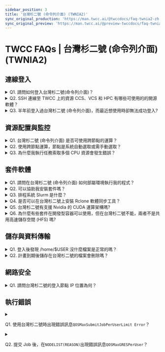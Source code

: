 ```yaml
---
sidebar_position: 3
title: '台灣杉二號 (命令列介面) (TWNIA2)'
sync_original_production: 'https://man.twcc.ai/@twccdocs/faq-twnia2-zh' 
sync_original_preview: 'https://man.twcc.ai/@preview-twccdocs/faq-twnia2-zh'
---
```


# TWCC FAQs | 台灣杉二號 (命令列介面) (TWNIA2)

## 連線登入

<details>

<summary> Q1. 請問如何登入台灣杉二號(命令列介面)？</summary>

使用 SSH 方式登入，登入節點為 ln01.twcc.ai，先輸入主機密碼再輸入OTP，即完成登入，詳細登入步驟請參考[此文件](https://man.twcc.ai/@twccdocs/doc-twnia2-main-zh/https%3A%2F%2Fman.twcc.ai%2F%40twccdocs%2Fguide-twnia2-login-and-logout-zh)。

</details>

<details>

<summary> Q2. SSH 連線至 TWCC 上的資源 CCS、VCS 和 HPC 有哪些可使用的的開源軟體？</summary>

可以使用 MobaXterm、PuTTY 和 VSCode...等第三方開源軟體。

</details>

<details>

<summary> Q3. 半年前登入過台灣杉二號 (命令列介面)，而最近想使用時卻無法成功登入?</summary>

因為個人主機密碼時效是 180 天，如超過時效，需至 [Service 會員服務系統 <i class="fa fa-question-circle fa-question-circle-for-service" aria-hidden="true"></i>](https://man.twcc.ai/@twsdocs/howto-service-access-service-zh) 更改個人主機密碼，修改完成後再進行登入。
</details>
<div style={{height:10+'px'}}></div>

## 資源配置與監控

<details>

<summary> Q1. 台灣杉二號 (命令列介面) 是否可使用跨節點的運算？</summary>

台灣杉二號 (命令列介面) 可透過 [Slurm](https://man.twcc.ai/@twccdocs/doc-twnia2-main-zh/%2F%40twccdocs%2Fguide-twnia2-slurm-intro-zh) 指令索取計算資源，執行[跨節點高速運算](https://man.twcc.ai/@twccdocs/doc-twnia2-main-zh/https%3A%2F%2Fman.twcc.ai%2F%40twccdocs%2Fhowto-twnia2-run-parallel-job-container-zh)，將高負載的工作量平均分派，提升處理效率。

</details>

<details>

<summary> Q2. 使用跨節點運算，節點是系統自動選取或需手動選取？</summary>

您可以使用 Slurm 指令選取節點，相關指令請參考[此文件](https://man.twcc.ai/@twccdocs/doc-twnia2-main-zh/%2F%40twccdocs%2Fguide-twnia2-job-parameter-zh)。
</details>

<details>

<summary> Q3. 為什麼我執行任務索取多個 CPU 資源會發生錯誤？</summary>

請確認使用的資源比例，因台灣杉二號的資源比例必須為 1 GPU : 4 CPU : 90 GB Memory，例：GPU 數量須設定為 8 個才能取得 32 個 CPU。

</details>
<div style={{height:10+'px'}}></div>


## 套件軟體
<details>

<summary> Q1. 請問在台灣杉二號 (命令列介面) 如何部屬環境執行我的程式？</summary>

1. Conda：使用簡單的 Conda 指令即可將套件安裝完成，並能切換至指定的虛擬環境，使用不同版本的 Python，解決多版本的相容問題，請參考[此文件](https://man.twcc.ai/@twccdocs/doc-twnia2-main-zh/https%3A%2F%2Fman.twcc.ai%2F%40twccdocs%2Fhowto-twnia2-conda-manage-packages-submit-job-zh)了解更多。
2. Singularity：透過 Singularity 包裝您所需的套件與程式，建立可在台灣杉二號 (命令列介面)  服務執行運算工作的容器環境，並可以快速部署套件、搬移、以及分享，請參考[此文件](https://man.twcc.ai/@twccdocs/doc-twnia2-main-zh/https%3A%2F%2Fman.twcc.ai%2F%40twccdocs%2Fhowto-twnia2-create-sglrt-container-zh)了解更多。


</details>

<details>

<summary> Q2. 可以協助我安裝套件嗎？</summary>

您擁有自由安裝套件的權限，請您依所需自行安裝。此外，我們建議您使用 Conda 或 Singularity 容器管理套件。

</details>


<details>

<summary> Q3. 排程系統 Slurm 是什麼？</summary>

請參考[此文件](https://man.twcc.ai/@twccdocs/doc-twnia2-main-zh/%2F%40twccdocs%2Fguide-twnia2-slurm-intro-zh)有 Slurm 系統架構的詳細說明。

</details>

<details>

<summary> Q4. 是否可以在台灣杉二號上安裝 Rclone 軟體同步工具？</summary>

台灣杉二號有安裝最新版的 Rclone，可以使用 `module load rclone` 指令來取得 Rclone 的使用環境。而 Rclone 是使用 Go 語言撰寫，解壓縮在家目錄即可直接使用。 

</details>

<details>

<summary> Q5. 台灣杉二號有支援 Nvidia 的 CUDA 運算架構嗎?</summary>

有的，在登入台灣杉二號節點後執行 `module avail` 指令，將會列出所有的可被載入的 module 資訊，您可使用 `module load` 指令選擇所需的 CUDA 版本。

</details>

<details>

<summary> Q6. 為什麼有些套件在開發型容器可以使用，但在台灣杉二號不能，兩者不是共用高速儲存空間 (HFS) 嗎?</summary>

兩者儲存環境相同，但計算環境不同：

- 開發型容器的計算環境是由 TWCC 容器映像檔所建置。
- 而台灣杉二號則需使用者自行部署計算環境。 <br/><i class="fa fa-lightbulb-o fa-20" aria-hidden="true"></i> <b>提示：</b> 台灣杉二號可使用 `module` 載入所需之套件，詳細使用方法請參考[此文件](https://man.twcc.ai/@twccdocs/doc-twnia2-main-zh/%2F%40twccdocs%2Fguide-twnia2-module-intro-zh)。

</details>
<div style={{height:10+'px'}}></div>

## 儲存與資料傳輸
<details>

<summary> Q1. 登入後發現 /home/$USER 沒什麼檔案是正常的嗎？
</summary>

台灣杉二號的儲存空間是採用高速檔案系統，而此空間的使用權限為您個人所有，若您未曾載入檔案，此空間便是空的。

</details>

<details>

<summary> Q2. 計畫到期後儲存在台灣杉二號的檔案會刪除嗎？
</summary>

登入台灣杉二號使用的儲存空間為高速檔案系統，儲存空間是跟著個人帳號非計畫，因此計畫到期後檔案不會隨計畫刪除。

<i class="fa fa-exclamation-triangle fa-20" aria-hidden="true"></i> <b>重要：</b> <b>系統會定期清理 TWCC 帳號下久未使用之資源，請務必定期備份您的資料。</b>

</details>
<div style={{height:10+'px'}}></div>

## 網路安全
<details>

<summary> Q1. 請問台灣杉二號的登入節點 IP 位置為何？ 

</summary>

203.145.219.98

</details>
<div style={{height:10+'px'}}></div>

## 執行錯誤

<details>

<summary> 

Q1. 使用台灣杉二號時出現錯誤訊息`QOSMaxSubmitJobPerUserLimit Error`？

</summary>

此錯誤訊息顯示您提交超過 20 個計算工作上限 (**gtest** 為測試用 Queue，僅能提交 5 個工作)。

若遇此情況，建議您先使用 `squeue` 指令查看任務狀態，再使用 `scancel` 取消狀態為等待中或運行中的任務，減少提交的任務數量。

Queue 與計算資源使用說明可參考[此文件](https://man.twcc.ai/@twccdocs/doc-twnia2-main-zh/%2F%40twccdocs%2Fguide-twnia2-queue-zh)。

</details>

<details>

<summary>

 Q2. 提交 Job 後，在`NODELIST(REASON)`出現錯誤訊息`QOSMaxGRESPerUser`？ 

</summary> 

此錯誤訊息顯示您在台灣杉二號的計算工作加總 GPUs 已達上限 (系統基本設定為 40 張 GPUs)。

Queue 與計算資源使用說明可參考[此文件](https://man.twcc.ai/@twccdocs/doc-twnia2-main-zh/https%3A%2F%2Fman.twcc.ai%2F%40twccdocs%2Fguide-twnia2-queue-zh)，如達到上限將不能提交工作，請減少索取 GPU 資源。
    
</details>
